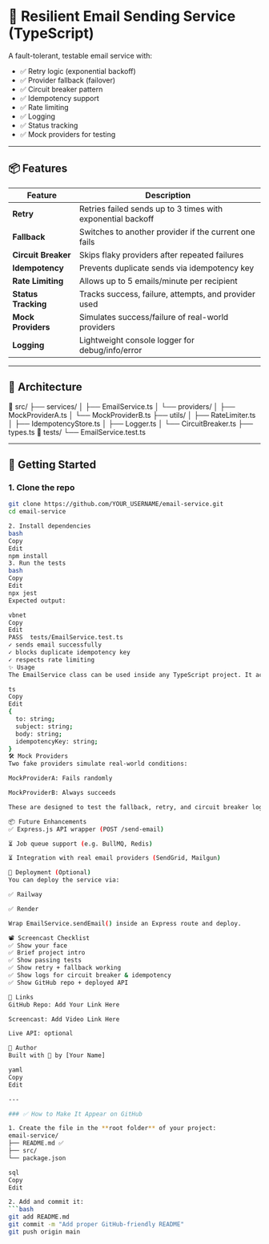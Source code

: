 # 📧 Resilient Email Sending Service (TypeScript)

A fault-tolerant, testable email service with:

- ✅ Retry logic (exponential backoff)
- ✅ Provider fallback (failover)
- ✅ Circuit breaker pattern
- ✅ Idempotency support
- ✅ Rate limiting
- ✅ Logging
- ✅ Status tracking
- ✅ Mock providers for testing

---

## 📦 Features

| Feature             | Description |
|---------------------|-------------|
| **Retry**           | Retries failed sends up to 3 times with exponential backoff |
| **Fallback**        | Switches to another provider if the current one fails |
| **Circuit Breaker** | Skips flaky providers after repeated failures |
| **Idempotency**     | Prevents duplicate sends via idempotency key |
| **Rate Limiting**   | Allows up to 5 emails/minute per recipient |
| **Status Tracking** | Tracks success, failure, attempts, and provider used |
| **Mock Providers**  | Simulates success/failure of real-world providers |
| **Logging**         | Lightweight console logger for debug/info/error |

---

## 🧠 Architecture

📁 src/
├── services/
│ ├── EmailService.ts
│ └── providers/
│ ├── MockProviderA.ts
│ └── MockProviderB.ts
├── utils/
│ ├── RateLimiter.ts
│ ├── IdempotencyStore.ts
│ ├── Logger.ts
│ └── CircuitBreaker.ts
├── types.ts
📁 tests/
└── EmailService.test.ts

---

## 🚀 Getting Started

### 1. Clone the repo

```bash
git clone https://github.com/YOUR_USERNAME/email-service.git
cd email-service

2. Install dependencies
bash
Copy
Edit
npm install
3. Run the tests
bash
Copy
Edit
npx jest
Expected output:

vbnet
Copy
Edit
PASS  tests/EmailService.test.ts
✓ sends email successfully
✓ blocks duplicate idempotency key
✓ respects rate limiting
✨ Usage
The EmailService class can be used inside any TypeScript project. It accepts an EmailPayload with:

ts
Copy
Edit
{
  to: string;
  subject: string;
  body: string;
  idempotencyKey: string;
}
🛠 Mock Providers
Two fake providers simulate real-world conditions:

MockProviderA: Fails randomly

MockProviderB: Always succeeds

These are designed to test the fallback, retry, and circuit breaker logic.

📦 Future Enhancements
✅ Express.js API wrapper (POST /send-email)

⏳ Job queue support (e.g. BullMQ, Redis)

⏳ Integration with real email providers (SendGrid, Mailgun)

📡 Deployment (Optional)
You can deploy the service via:

✅ Railway

✅ Render

Wrap EmailService.sendEmail() inside an Express route and deploy.

📽 Screencast Checklist
✅ Show your face
✅ Brief project intro
✅ Show passing tests
✅ Show retry + fallback working
✅ Show logs for circuit breaker & idempotency
✅ Show GitHub repo + deployed API

🔗 Links
GitHub Repo: Add Your Link Here

Screencast: Add Video Link Here

Live API: optional

👤 Author
Built with 💙 by [Your Name]

yaml
Copy
Edit

---

### ✅ How to Make It Appear on GitHub

1. Create the file in the **root folder** of your project:
email-service/
├── README.md ✅
├── src/
└── package.json

sql
Copy
Edit

2. Add and commit it:
```bash
git add README.md
git commit -m "Add proper GitHub-friendly README"
git push origin main